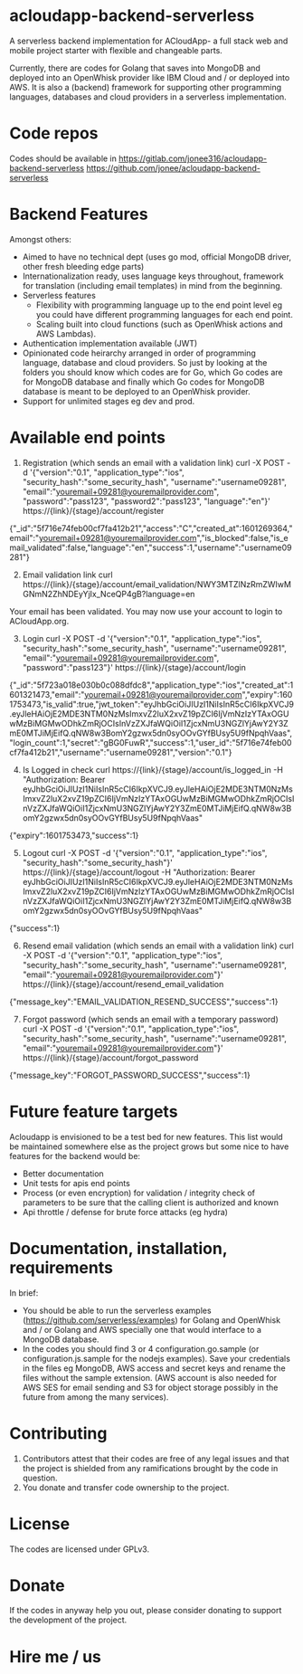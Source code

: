 # acloudapp-backend-serverless

A serverless backend implementation for ACloudApp- a full stack web and mobile project starter with flexible and changeable parts.  

Currently, there are codes for Golang that saves into MongoDB and deployed into an OpenWhisk provider like IBM Cloud and / or deployed into AWS. It is also a (backend) framework for supporting other programming languages, databases and cloud providers in a serverless implementation.

# Code repos
Codes should be available in
https://gitlab.com/jonee316/acloudapp-backend-serverless
https://github.com/jonee/acloudapp-backend-serverless

# Backend Features
Amongst others:
- Aimed to have no technical dept (uses go mod, official MongoDB driver, other fresh bleeding edge parts)
- Internationalization ready, uses language keys throughout, framework for translation (including email templates) in mind from the beginning.
- Serverless features
    - Flexibility with programming language up to the end point level eg you could have different programming languages for each end point.
    - Scaling built into cloud functions (such as OpenWhisk actions and AWS Lambdas).
- Authentication implementation available (JWT)
- Opinionated code heirarchy arranged in order of programming language, database and cloud providers. So just by looking at the folders you should know which codes are for Go, which Go codes are for MongoDB database and finally which Go codes for MongoDB database is meant to be deployed to an OpenWhisk provider. 
- Support for unlimited stages eg dev and prod.

# Available end points
1. Registration (which sends an email with a validation link)
curl -X POST -d '{"version":"0.1", "application_type":"ios", "security_hash":"some_security_hash", "username":"username09281", "email":"youremail+09281@youremailprovider.com", "password":"pass123", "password2":"pass123", "language":"en"}' https://{link}/{stage}/account/register

{"_id":"5f716e74feb00cf7fa412b21","access":"C","created_at":1601269364,"email":"youremail+09281@youremailprovider.com","is_blocked":false,"is_email_validated":false,"language":"en","success":1,"username":"username09281"}

2. Email validation link
curl https://{link}/{stage}/account/email_validation/NWY3MTZlNzRmZWIwMGNmN2ZhNDEyYjIx_NceQP4gB?language=en

Your email has been validated. You may now use your account to login to ACloudApp.org.

3. Login
curl -X POST -d '{"version":"0.1", "application_type":"ios", "security_hash":"some_security_hash", "username":"username09281", "email":"youremail+09281@youremailprovider.com", "password":"pass123"}' https://{link}/{stage}/account/login

{"_id":"5f723a018e030b0c088dfdc8","application_type":"ios","created_at":1601321473,"email":"youremail+09281@youremailprovider.com","expiry":1601753473,"is_valid":true,"jwt_token":"eyJhbGciOiJIUzI1NiIsInR5cCI6IkpXVCJ9.eyJleHAiOjE2MDE3NTM0NzMsImxvZ2luX2xvZ19pZCI6IjVmNzIzYTAxOGUwMzBiMGMwODhkZmRjOCIsInVzZXJfaWQiOiI1ZjcxNmU3NGZlYjAwY2Y3ZmE0MTJiMjEifQ.qNW8w3BomY2gzwx5dn0syOOvGYfBUsy5U9fNpqhVaas","login_count":1,"secret":"gBG0FuwR","success":1,"user_id":"5f716e74feb00cf7fa412b21","username":"username09281","version":"0.1"}

4. Is Logged in check
curl https://{link}/{stage}/account/is_logged_in -H "Authorization: Bearer eyJhbGciOiJIUzI1NiIsInR5cCI6IkpXVCJ9.eyJleHAiOjE2MDE3NTM0NzMsImxvZ2luX2xvZ19pZCI6IjVmNzIzYTAxOGUwMzBiMGMwODhkZmRjOCIsInVzZXJfaWQiOiI1ZjcxNmU3NGZlYjAwY2Y3ZmE0MTJiMjEifQ.qNW8w3BomY2gzwx5dn0syOOvGYfBUsy5U9fNpqhVaas"

{"expiry":1601753473,"success":1}

5. Logout
curl -X POST -d '{"version":"0.1", "application_type":"ios", "security_hash":"some_security_hash"}' https://{link}/{stage}/account/logout -H "Authorization: Bearer eyJhbGciOiJIUzI1NiIsInR5cCI6IkpXVCJ9.eyJleHAiOjE2MDE3NTM0NzMsImxvZ2luX2xvZ19pZCI6IjVmNzIzYTAxOGUwMzBiMGMwODhkZmRjOCIsInVzZXJfaWQiOiI1ZjcxNmU3NGZlYjAwY2Y3ZmE0MTJiMjEifQ.qNW8w3BomY2gzwx5dn0syOOvGYfBUsy5U9fNpqhVaas"

{"success":1}

6. Resend email validation (which sends an email with a validation link)
curl -X POST -d '{"version":"0.1", "application_type":"ios", "security_hash":"some_security_hash", "username":"username09281", "email":"youremail+09281@youremailprovider.com"}' https://{link}/{stage}/account/resend_email_validation

{"message_key":"EMAIL_VALIDATION_RESEND_SUCCESS","success":1}

7. Forgot password (which sends an email with a temporary password)
curl -X POST -d '{"version":"0.1", "application_type":"ios", "security_hash":"some_security_hash", "username":"username09281", "email":"youremail+09281@youremailprovider.com"}' https://{link}/{stage}/account/forgot_password

{"message_key":"FORGOT_PASSWORD_SUCCESS","success":1}

# Future feature targets
Acloudapp is envisioned to be a test bed for new features. This list would be maintained somewhere else as the project grows but some nice to have features for the backend would be:
- Better documentation
- Unit tests for apis end points
- Process (or even encryption) for validation / integrity check of parameters to be sure that the calling client is authorized and known
- Api throttle / defense for brute force attacks (eg hydra)

# Documentation, installation, requirements
In brief:
- You should be able to run the serverless examples (https://github.com/serverless/examples) for Golang and OpenWhisk and / or Golang and AWS specially one that would interface to a MongoDB database. 
- In the codes you should find 3 or 4 configuration.go.sample (or configuration.js.sample for the nodejs examples). Save your credentials in the files eg MongoDB, AWS access and secret keys and rename the files without the sample extension. (AWS account is also needed for AWS SES for email sending and S3 for object storage possibly in the future from among the many services). 

# Contributing
1. Contributors attest that their codes are free of any legal issues and that the project is shielded from any ramifications brought by the code in question.
2. You donate and transfer code ownership to the project. 

# License
The codes are licensed under GPLv3. 

# Donate
If the codes in anyway help you out, please consider donating to support the development of the project. 

# Hire me / us

